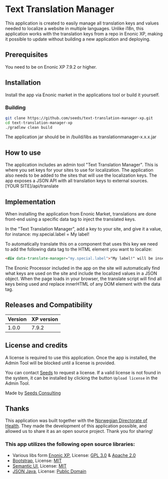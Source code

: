 # Text Translation Manager

This application is created to easily manage all translation keys and values needed to localize a website in multiple languages. Unlike i18n, this application works with the translation keys from a repo in Enonic XP, making it possible to update without building a new application and deploying.


## Prerequisites

You need to be on Enonic XP 7.9.2 or higher.

## Installation
Install the app via Enonic market in the applications tool or build it yourself.

### Building
```bash
git clone https://github.com/seeds/text-translation-manager-xp.git
cd text-translation-manager-xp
./gradlew clean build
```
The application jar should be in /build/libs as translationmanager-x.x.x.jar

## How to use
The application includes an admin tool "Text Translation Manager".
This is where you set keys for your sites to use for localization.
The application also needs to be added to the sites that will use the localization keys.
The app exposes a JSON API with all translation keys to external sources. [YOUR SITE]/api/translate

## Implementation

When installing the application from Enonic Market, translations are done front-end using a specific data tag to inject the translated keys.

In the "Text Translation Manager", add a key to your site, and give it a value, for instance: my.special.label = My label!

To automatically translate this on a component that uses this key we need to add the following data tag to the HTML element you want to localize:

```html
<div data-translate-manager="my.special.label">"My label!" will be inserted here</div>
```
The Enonic Processor included in the app on the site will automatically find what keys are used on the site and include the localized values in a JSON object. When the page loads in your browser, the translate script will find all keys being used and replace innerHTML of any DOM element with the data tag.

## Releases and Compatibility

| Version | XP version   |
| ------- | ------------ |
| 1.0.0  | 7.9.2       |

## License and credits
A license is required to use this application. Once the app is installed, the Admin Tool will be blocked until a license is provided.

You can contact [Seeds](https://www.seeds.no/) to request a license. If a valid license is not found in the system, it can be installed by clicking the button `Upload license` in the Admin Tool.

Made by [Seeds Consulting](https://seeds.no)

## Thanks
This application was built together with the [Norwegian Directorate of Health](https://www.helsedirektoratet.no). They made the development of this application possible, and allowed us to share it as an open source project. Thank you for sharing!

### This app utilizes the following open source libraries:
- Various libs form [Enonic XP](https://github.com/enonic/xp), License: [GPL 3.0](https://github.com/enonic/xp/blob/master/LICENSE.txt) & [Apache 2.0](https://github.com/enonic/xp/blob/master/LICENSE_AL.txt)
- [Bootstrap](https://github.com/twbs/bootstrap), License: [MIT](https://github.com/twbs/bootstrap/blob/main/LICENSE)
- [Semantic UI](https://github.com/Semantic-Org/Semantic-UI), License: [MIT](https://github.com/Semantic-Org/Semantic-UI/blob/master/LICENSE.md)
- [JSON Java](https://github.com/stleary/JSON-java), License: [Public Domain](https://github.com/stleary/JSON-java/blob/master/LICENSE)
